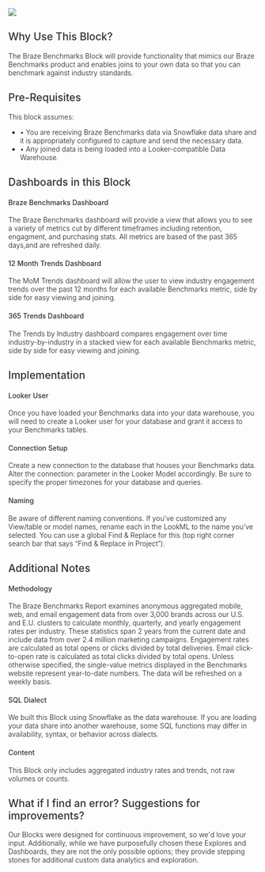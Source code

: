 <img src="https://www.braze.com/assets/svg/brand/Benchmarks.svg">
<p style="font-weight: 300">
</p>
<h2 style="padding-bottom:0px;color:#303030;font-weight:500">Why Use This Block?</h2>
<p style="font-weight: 300">
The Braze Benchmarks Block will provide functionality that mimics our Braze Benchmarks product and enables joins to your own data so that you can benchmark against industry standards.
</p>
<h2 style="padding-bottom:0px;color:#303030 ;font-weight:500">Pre-Requisites</h2>
<p style="font-weight: 300">
This block assumes:
</p>
<ul style="font-weight: 300">
<li>• You are receiving Braze Benchmarks data via Snowflake data share and it is appropriately configured to capture and send the necessary data.</li>
<li>• Any joined data is being loaded into a Looker-compatible Data Warehouse.</li>
</ul>
<h2 style="padding-bottom:0px;color:#303030;font-weight:500">Dashboards in this Block</h2>
<h4 style="padding-bottom:0px;color:#303030;font-weight:500">Braze Benchmarks Dashboard</h4>
<p style="font-weight: 300">
The Braze Benchmarks dashboard will provide a view that allows you to see a variety of metrics cut by different timeframes including retention, engagment, and purchasing stats. All metrics are based of the past 365 days,and are refreshed daily.
</p>
<h4 style="padding-bottom:0px;color:#303030;font-weight:500">12 Month Trends Dashboard</h4>
<p style="font-weight: 300">
The MoM Trends dashboard will allow the user to view industry engagement trends over the past 12 months for each available Benchmarks metric, side by side for easy viewing and joining.
</p>
<h4 style="padding-bottom:0px;color:#303030;font-weight:500">365 Trends Dashboard</h4>
<p style="font-weight: 300">
The Trends by Industry dashboard compares engagement over time industry-by-industry in a stacked view for each available Benchmarks metric, side by side for easy viewing and joining.
</p>
<h2 style="padding-bottom:0px;color:#303030;font-weight:500">Implementation</h2>
<h4 style="padding-bottom:0px;color:#303030;font-weight:500">Looker User</h4>
<p style="font-weight: 300">
Once you have loaded your Benchmarks data into your data warehouse, you will need to create a Looker user for your database and grant it access to your Benchmarks tables.
</p>
<h4 style="padding-bottom:0px;color:#303030;font-weight:500">Connection Setup</h4>
<p style="font-weight: 300">
Create a new connection to the database that houses your Benchmarks data. Alter the connection: parameter in the Looker Model accordingly. Be sure to specify the proper timezones for your database and queries.
</p>
<h4 style="padding-bottom:0px;color:#303030;font-weight:500">Naming</h4>
<p style="font-weight: 300">
Be aware of different naming conventions. If you’ve customized any View/table or model names, rename each in the LookML to the name you’ve selected. You can use a global Find & Replace for this (top right corner search bar that says “Find & Replace in Project”).
</p>
<h2 style="padding-bottom:0px;color:#303030;font-weight:500">Additional Notes</h2>
<p style="font-weight: 300">
<h4 style="padding-bottom:0px;color:#303030;font-weight:500">Methodology</h4>
<p style="font-weight: 300">
The Braze Benchmarks Report examines anonymous aggregated mobile, web, and email engagement data from over 3,000 brands across our U.S. and E.U. clusters to calculate monthly, quarterly, and yearly engagement rates per industry. These statistics span 2 years from the current date and include data from over 2.4 million marketing campaigns. Engagement rates are calculated as total opens or clicks divided by total deliveries. Email click-to-open rate is calculated as total clicks divided by total opens. Unless otherwise specified, the single-value metrics displayed in the Benchmarks website represent year-to-date numbers. The data will be refreshed on a weekly basis.
</p>
<h4 style="padding-bottom:0px;color:#303030;font-weight:500">SQL Dialect</h4>
<p style="font-weight: 300">
We built this Block using Snowflake as the data warehouse. If you are loading your data share into another warehouse, some SQL functions may differ in availability, syntax, or behavior across dialects.
</p>
<h4 style="padding-bottom:0px;color:#303030;font-weight:500">Content</h4>
<p style="font-weight: 300">
This Block only includes aggregated industry rates and trends, not raw volumes or counts.
</p>
<h2 style="padding-bottom:0px;color:#303030;font-weight:500">What if I find an error? Suggestions for improvements?</h2>
<p style="font-weight: 300">
Our Blocks were designed for continuous improvement, so we'd love your input. Additionally, while we have purposefully chosen these Explores and Dashboards, they are not the only possible options; they provide stepping stones for additional custom data analytics and exploration.
</p>
